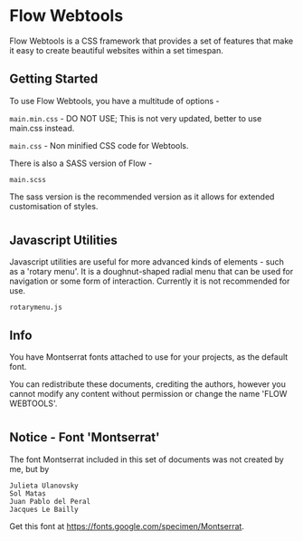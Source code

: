 # Flow Webtools

Flow Webtools is a CSS framework that provides a set of features that make it easy to create beautiful websites within a set timespan.


## Getting Started

To use Flow Webtools,
you have a multitude of options - 

``` main.min.css ``` - DO NOT USE; This is not very updated, better to use main.css instead.

``` main.css ``` - Non minified CSS code for Webtools.

There is also a SASS version of Flow - 

``` main.scss ```

The sass version is the recommended version as it allows for extended customisation of styles.

#


## Javascript Utilities

Javascript utilities are useful for more advanced kinds of elements - such as a 'rotary menu'. It is a doughnut-shaped radial menu that can be used for navigation or some form of interaction. Currently it is not recommended for use.
```
rotarymenu.js
```




## Info
You have Montserrat fonts attached to use for your projects, as the default font.

You can redistribute these documents, crediting the authors, however you cannot modify any content without permission or change the name 'FLOW WEBTOOLS'.

#



## Notice - Font 'Montserrat'
The font Montserrat included in this set of documents was not created by me, but by
```
Julieta Ulanovsky
Sol Matas
Juan Pablo del Peral
Jacques Le Bailly
```
Get this font at https://fonts.google.com/specimen/Montserrat.